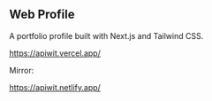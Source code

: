 ## Web Profile

A portfolio profile built with Next.js and Tailwind CSS.

https://apiwit.vercel.app/

Mirror:

https://apiwit.netlify.app/
